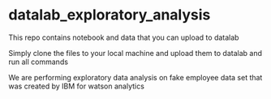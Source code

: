 # datalab_exploratory_analysis

This repo contains notebook and data that you can upload to datalab

Simply clone the files to your local machine and upload them to datalab and run all commands

We are performing exploratory data analysis on fake employee data set that was created by IBM for watson analytics
